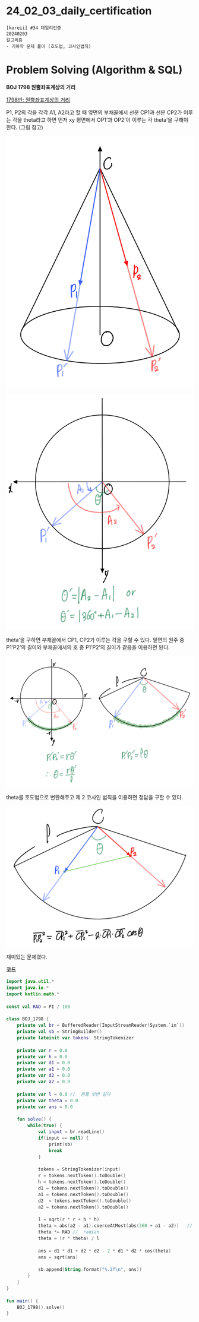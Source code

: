 # 24_02_03_daily_certification

```
[koreii] #34 데일리인증
20240203
알고리즘
- 기하학 문제 풀이 (호도법, 코사인법칙)
```

# Problem Solving (Algorithm & SQL)

**BOJ 1798 원뿔좌표계상의 거리**

[1798번: 원뿔좌표계상의 거리](https://www.acmicpc.net/problem/1798)

P1, P2의 각을 각각 A1, A2라고 할 때 옆면의 부채꼴에서 선분 CP1과 선분 CP2가 이루는 각을 theta라고 하면 먼저 xy 평면에서 OP1’과 OP2’이 이루는 각 theta’을 구해야 한다. (그림 참고)

![1.jpeg](24_02_03_daily_certification%2025053026a07a4866ab760f3cf845ee96/1.jpeg)

![2.jpeg](24_02_03_daily_certification%2025053026a07a4866ab760f3cf845ee96/2.jpeg)

theta’을 구하면 부채꼴에서 CP1, CP2가 이루는 각을 구할 수 있다. 밑면의 원주 중 P1’P2’의 길이와 부채꼴에서의 호 중 P1’P2’의 길이가 같음을 이용하면 된다.

![3.jpeg](24_02_03_daily_certification%2025053026a07a4866ab760f3cf845ee96/3.jpeg)

theta를 호도법으로 변환해주고 제 2 코사인 법칙을 이용하면 정답을 구할 수 있다.

![4.jpeg](24_02_03_daily_certification%2025053026a07a4866ab760f3cf845ee96/4.jpeg)

재미있는 문제였다.

**코드**

```kotlin
import java.util.*
import java.io.*
import kotlin.math.*

const val RAD = PI / 180

class BOJ_1798 {
    private val br = BufferedReader(InputStreamReader(System.`in`))
    private val sb = StringBuilder()
    private lateinit var tokens: StringTokenizer

    private var r = 0.0
    private var h = 0.0
    private var d1 = 0.0
    private var a1 = 0.0
    private var d2 = 0.0
    private var a2 = 0.0

    private var l = 0.0 //  원뿔 빗변 길이
    private var theta = 0.0
    private var ans = 0.0

    fun solve() {
        while(true) {
            val input = br.readLine()
            if(input == null) {
                print(sb)
                break
            }

            tokens = StringTokenizer(input)
            r = tokens.nextToken().toDouble()
            h = tokens.nextToken().toDouble()
            d1 = tokens.nextToken().toDouble()
            a1 = tokens.nextToken().toDouble()
            d2  = tokens.nextToken().toDouble()
            a2 = tokens.nextToken().toDouble()

            l = sqrt(r * r + h * h)
            theta = abs(a2 - a1).coerceAtMost(abs(360 + a1 - a2))   //  60분법 중심각
            theta *= RAD //  radian
            theta = (r * theta) / l

            ans = d1 * d1 + d2 * d2 - 2 * d1 * d2 * cos(theta)
            ans = sqrt(ans)

            sb.append(String.format("%.2f\n", ans))
        }
    }
}

fun main() {
    BOJ_1798().solve()
}
```